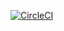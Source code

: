 [![CircleCI](https://circleci.com/gh/Fabian-Fabian/DiscordBot/tree/master.svg?style=svg)](https://circleci.com/gh/Fabian-Fabian/DiscordBot/tree/master)
